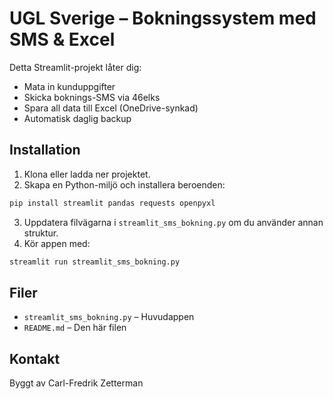 
# UGL Sverige – Bokningssystem med SMS & Excel

Detta Streamlit-projekt låter dig:
- Mata in kunduppgifter
- Skicka boknings-SMS via 46elks
- Spara all data till Excel (OneDrive-synkad)
- Automatisk daglig backup

## Installation

1. Klona eller ladda ner projektet.
2. Skapa en Python-miljö och installera beroenden:

```bash
pip install streamlit pandas requests openpyxl
```

3. Uppdatera filvägarna i `streamlit_sms_bokning.py` om du använder annan struktur.
4. Kör appen med:

```bash
streamlit run streamlit_sms_bokning.py
```

## Filer

- `streamlit_sms_bokning.py` – Huvudappen
- `README.md` – Den här filen

## Kontakt

Byggt av Carl-Fredrik Zetterman
